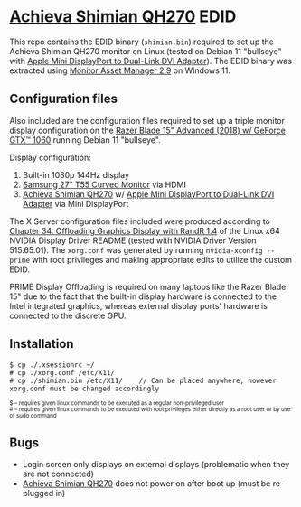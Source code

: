 # [Achieva Shimian QH270](https://www.amazon.com/Refurbished-ACHIEVA-SHIMIAN-QH270-2560x1440/dp/B00MDDN0HC) EDID

This repo contains the EDID binary (```shimian.bin```) required to set up the Achieva Shimian QH270 monitor on Linux (tested on Debian 11 "bullseye" with [Apple Mini DisplayPort to Dual-Link DVI Adapter](https://www.apple.com/sg_smb_5200/shop/product/MB571Z/A/mini-displayport-to-dual-link-dvi-adapter)).
The EDID binary was extracted using [Monitor Asset Manager 2.9](https://www.entechtaiwan.com/util/moninfo.shtm) on Windows 11.

## Configuration files

Also included are the configuration files required to set up a triple monitor display configuration on the [Razer Blade 15" Advanced (2018) w/ GeForce GTX™ 1060](https://mysupport.razer.com/app/answers/detail/a_id/2572/~/at-a-glance%3A-razer-blade-15-advanced-%282018%29-%7C-rz09-0238x) running Debian 11 "bullseye".

Display configuration:
1) Built-in 1080p 144Hz display
2) [Samsung 27” T55 Curved Monitor](https://www.samsung.com/us/computing/monitors/curved/27-t55-curved-monitor-lc27t550fdnxza/) via HDMI
3) [Achieva Shimian QH270](https://www.amazon.com/Refurbished-ACHIEVA-SHIMIAN-QH270-2560x1440/dp/B00MDDN0HC) w/ [Apple Mini DisplayPort to Dual-Link DVI Adapter](https://www.apple.com/sg_smb_5200/shop/product/MB571Z/A/mini-displayport-to-dual-link-dvi-adapter) via Mini DisplayPort

The X Server configuration files included were produced according to [Chapter 34. Offloading Graphics Display with RandR 1.4](http://us.download.nvidia.com/XFree86/Linux-x86_64/515.65.01/README/randr14.html) of the Linux x64 NVIDIA Display Driver README (tested with NVIDIA Driver Version 515.65.01).
The ```xorg.conf``` was generated by running ```nvidia-xconfig --prime``` with root privileges and making appropriate edits to utilize the custom EDID.

PRIME Display Offloading is required on many laptops like the Razer Blade 15" due to the fact that the built-in display hardware is connected to the Intel integrated graphics, whereas external display ports' hardware is connected to the discrete GPU.

## Installation

```
$ cp ./.xsessionrc ~/
# cp ./xorg.conf /etc/X11/
# cp ./shimian.bin /etc/X11/    // Can be placed anywhere, however xorg.conf must be changed accordingly
```

<sup>
    <sub>
        $ – requires given linux commands to be executed as a regular non-privileged user <br />
        # – requires given linux commands to be executed with root privileges either directly as a root user or by use of sudo command
    </sub>
</sup>

## Bugs

 - Login screen only displays on external displays (problematic when they are not connected)
 - [Achieva Shimian QH270](https://www.amazon.com/Refurbished-ACHIEVA-SHIMIAN-QH270-2560x1440/dp/B00MDDN0HC) does not power on after boot up (must be re-plugged in)